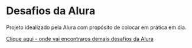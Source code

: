 # Desafios da Alura 

Projeto idealizado pela Alura com propósito de colocar em prática em dia.

[Clique aqui - onde vai encontraros demais desafios da Alura](https://7daysofcode.io/#front-end)
